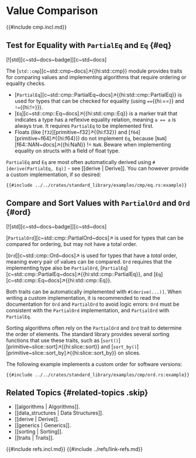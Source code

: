 # Value Comparison

{{#include cmp.incl.md}}

## Test for Equality with `PartialEq` and `Eq` {#eq}

[![std][c~std~docs~badge]][c~std~docs]

The [`std::cmp`][c~std::cmp~docs]↗{{hi:std::cmp}} module provides traits for comparing values and implementing algorithms that require ordering or equality checks.

- [`PartialEq`][c~std::cmp::PartialEq~docs]↗{{hi:std::cmp::PartialEq}} is used for types that can be checked for equality (using `==`{{hi:==}} and `!=`{{hi:!=}}).
- [`Eq`][c~std::cmp::Eq~docs]↗{{hi:std::cmp::Eq}} is a marker trait that indicates a type has a reflexive equality relation, meaning `a == a` is always true. It requires `PartialEq` to be implemented first.
- Floats (like [`f32`][primitive~f32]↗{{hi:f32}} and [`f64`][primitive~f64]↗{{hi:f64}}) do not implement `Eq`, because [`NaN`][f64::NAN~docs]↗{{hi:NaN}} != `NaN`. Beware when implementing equality on structs with a field of float type.

`PartialEq` and `Eq` are most often automatically derived using `#[derive(PartialEq, Eq)]` - see [[derive | Derive]]. You can however provide a custom implementation, if so desired:

```rust,editable
{{#include ../../crates/standard_library/examples/cmp/eq.rs:example}}
```

## Compare and Sort Values with `PartialOrd` and `Ord` {#ord}

[![std][c~std~docs~badge]][c~std~docs]

[`PartialOrd`][c~std::cmp::PartialOrd~docs]↗ is used for types that can be compared for ordering, but may not have a total order.

[`Ord`][c~std::cmp::Ord~docs]↗ is used for types that have a _total_ order, meaning every pair of values can be compared. `Ord` requires that the implementing type also be `PartialOrd`, [`PartialEq`][c~std::cmp::PartialEq~docs]↗{{hi:std::cmp::PartialEq}}, and [`Eq`][c~std::cmp::Eq~docs]↗{{hi:std::cmp::Eq}}.

Both traits can be automatically implemented with `#[derive(...)]`. When writing a custom implementation, it is recommended to read the documentation for `Ord` and `PartialOrd` to avoid logic errors: `Ord` must be consistent with the `PartialOrd` implementation, and `PartialOrd` with `PartialEq`.

Sorting algorithms often rely on the `PartialOrd` and `Ord` trait to determine the order of elements. The standard library provides several sorting functions that use these traits, such as [`sort()`][primitive~slice::sort]↗{{hi:slice::sort}} and [`sort_by()`][primitive~slice::sort_by]↗{{hi:slice::sort_by}} on slices.

The following example implements a custom order for software versions:

```rust,editable
{{#include ../../crates/standard_library/examples/cmp/ord.rs:example}}
```

## Related Topics {#related-topics .skip}

- [[algorithms | Algorithms]].
- [[data_structures | Data Structures]].
- [[derive | Derive]].
- [[generics | Generics]].
- [[sorting | Sorting]].
- [[traits | Traits]].

{{#include refs.incl.md}}
{{#include ../refs/link-refs.md}}

<div class="hidden">
</div>
